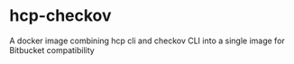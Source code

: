 # hcp-checkov

A docker image combining hcp cli and checkov CLI into a single image for Bitbucket compatibility
